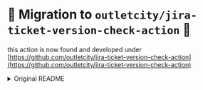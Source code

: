 # 🚨 Migration to `outletcity/jira-ticket-version-check-action` 🚨

this action is now found and developed under [https://github.com/outletcity/jira-ticket-version-check-action](https://github.com/outletcity/jira-ticket-version-check-action)

<details>
<summary>Original README</summary>

# Jira ticket fixversion check action

This action match the Jira issue fixversion and a PR target branch.

## Inputs
## `GITHUB_TOKEN`

**Required** Github Token.
## `NOT_FOUND_MESSAGE`

Comment message when no Fixversion found in Jira issue.
## `JIRA_ISSUE_REGEX`

Comment message when no Fixversion found in Jira issue.
## `JIRA_URL`

**Required** Jira URL.
## `JIRA_USER`

**Required** Jira user.
## `JIRA_PASSWORD`

**Required** Jira password.

## Example usage
```
name: 'Check Fixversion'
on:
  pull_request
jobs:
  test: # make sure the action works on a clean machine without building
    runs-on: ubuntu-latest
    steps:
      - uses: actions/checkout@v2
      - uses: bashess/jira-ticket-version-check-action@v1.1
        with:
          GITHUB_TOKEN: ${{secrets.GITHUB_TOKEN}}
          NOT_FOUND_MESSAGE: "Keine Jira Ticket Version angegeben, bitte prüfen!"
          JIRA_ISSUE_REGEX: '.*(PREFIX-\d+).*'
          JIRA_URL: ${{secrets.JIRA_URL}}
          JIRA_USER: ${{secrets.JIRA_USER}}
          JIRA_PASSWORD: ${{secrets.JIRA_PASSWORD}}
```
</details>